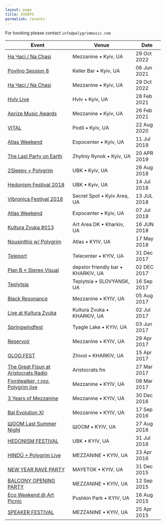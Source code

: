 ```yaml
---
layout: page
title: EVENTS
permalink: /events
---
```


For booking please contact `info@polygrimmusic.com`

| Event | Venue | Date |
| ----- | ----- | ---- |
| [На Часі / Na Chasi](https://polygrimmusic.com/events/) | Mezzanine • Kyiv, UA | 29 Oct 2022 |
| [Povilno Session 8](https://www.facebook.com/events/189496829740568/) | Keller Bar • Kyiv, UA | 06 Jun 2021 |
| [На Часі / Na Chasi](https://polygrimmusic.com/events/) | Mezzanine • Kyiv, UA | 29 Oct 2022 |
| [Hvlv Live](https://www.facebook.com/hvlvbar/) | Hvlv • Kyiv, UA | 28 Feb 2021 |
| [Aprize Music Awards](https://www.facebook.com/aprize.musicaward/) | Mezzanine • Kyiv, UA | 26 Feb 2021 |
| [VITAL](https://www.facebook.com/events/221032379056403/) | Podil • Kyiv, UA | 22 Aug 2020 |
| [Atlas Weekend](https://www.facebook.com/atlasweekend) | Expocenter • Kyiv, UA | 11 Jul 2019 |
| [The Last Party on Earth](https://www.facebook.com/events/2257242891037187/?ti=cl&__mref=mb) | Zhytniy Rynok • Kyiv, UA | 20 APR 2019 |
| [2Sleepy + Polygrim](https://www.facebook.com/events/229355444445376/) | UBK • Kyiv, UA | 26 Aug 2018 |
| [Hedonism Festival 2018](https://www.facebook.com/events/263985794175077/) | UBK • Kyiv, UA | 14 Jul 2018 |
| [Vibronica Festival 2018](https://www.facebook.com/events/559430894429047/) | Secret Spot • Kyiv Area, UA | 13 JUL 2018 |
| [Atlas Weekend](https://www.facebook.com/events/136162750585377/) | Expocenter • Kyiv, UA | 07 Jul 2018 |
| [Kultura Zvuka #013](https://www.facebook.com/events/379505969228072/) | Art Area DK • Kharkiv, UA | 16 JUN 2018 |
| [Nousinthis w/ Polygrim](https//www.facebook.com/events/179104682865578/) | Atlas • KYIV, UA | 17 May 2018 |
| [Teleport](https://www.facebook.com/events/150866075539690/) | Telecenter • KYIV, UA | 31 Dec 2017 |
| [Plan B × Stereo Visual](https://www.facebook.com/events/131722157525649/) | depstor friendly bar • KHARKIV, UA | 02 DEC 2017 |
| [Teplytsia](https://www.facebook.com/events/1708184129477150) | Teplytsia • SLOVYANSK, UA | 16 Sep 2017 |
| [Black Resonance](https://www.facebook.com/events/109032083087633) | Mezzanine • KYIV, UA | 05 Aug 2017 |
| [Live at Kultura Zvuka](https://www.facebook.com/pg/kulturazvuka/) | Kultura Zvuka • KHARKIV, UA | 02 Jul 2017 |
| [Springwindfest](https://www.facebook.com/events/1680200082283340/) | Tyagle Lake • KYIV, UA | 03 Jun 2017 |
| [Reservoir](https://www.facebook.com/events/1415722788485400/) | Mezzanine • KYIV, UA | 29 Apr 2017 |
| [GLOO.FEST](https://vk.com/gloo.fest) | Zhivot • KHARKIV, UA | 15 Apr 2017 |
| [The Great Fisun at Aristocrats Radio](https://aristocrats.fm/) | Aristocrats.fm | 27 Mar 2017 |
| [Fjordwalker, r.roo, Polygrim live](https://www.facebook.com/events/368864116826964/) | Mezzanine • KYIV, UA | 08 Mar 2017 |
| [3 Years of Mezzanine](https://www.facebook.com/events/354808508237345/) | Mezzanine • KYIV, UA | 30 Dec 2016 |
| [Bal Evolution XI](https://www.facebook.com/events/991874247608684/) | Mezzanine • KYIV, UA | 17 Sep 2016 |
| [ШООМ Last Summer Night](https://www.facebook.com/events/1256466284372454/) | ШООМ • KYIV, UA | 27 Aug 2016 |
| [HEDONISM FESTIVAL](https://www.facebook.com/hedonism.festival/) | UBK • KYIV, UA | 31 Jul 2016 |
| [HINDÜ + Polygrim Live](https://www.facebook.com/events/1001605659916051/) | MEZZANINE • KYIV, UA | 23 Apr 2016 |
| [NEW YEAR RAVE PARTY](https://www.facebook.com/events/451378688380997/) | MAYETOK • KYIV, UA | 31 Dec 2015 |
| [BALCONY OPENING PARTY](https://www.facebook.com/events/959672927407797/) | MEZZANINE • KYIV, UA | 12 Sep 2015 |
| [Eco Weekend @ Art Picnic](https://www.facebook.com/events/1598624647064450/) | Pushkin Park • KYIV, UA | 16 Aug 2015 |
| [SPEAKER FESTIVAL](http://www.azh.com.ua/music/speaker-festival-2015) | MEZZANINE • KYIV, UA | 25 Apr 2015 |
